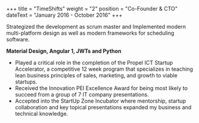 +++
title = "TimeShifts"
weight = "2"
position = "Co-Founder & CTO"
dateText = "January 2016 - October 2016"
+++

Strategized the development as scrum master and Implemented modern multi-platform design as well as modern frameworks for scheduling software.

**Material Design, Angular 1, JWTs and Python**
<!--more-->

- Played a critical role in the completion of the Propel ICT Startup Accelerator, a competitive 12 week program that specializes in teaching lean business principles of sales, marketing, and growth to viable startups.
- Received the Innovation PEI Excellence Award for being most likely to succeed from a group of 7 IT company presentations.  
- Accepted into the StartUp Zone Incubator where mentorship, startup collaboration and key topical presentations expanded my business and technical knowledge.

